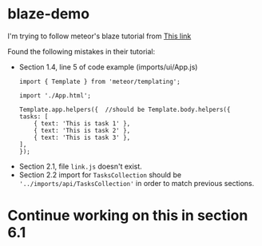 # blaze-demo

I'm trying to follow meteor's blaze tutorial from [This link](https://blaze-tutorial.meteor.com/simple-todos/)

Found the following mistakes in their tutorial:
*   Section 1.4, line 5 of code example (imports/ui/App.js)
    ```
    import { Template } from 'meteor/templating';
    
    import './App.html';
    
    Template.app.helpers({  //should be Template.body.helpers({
    tasks: [
        { text: 'This is task 1' },
        { text: 'This is task 2' },
        { text: 'This is task 3' },
    ],
    });
    ```
*   Section 2.1, file ```link.js``` doesn't exist.
*   Section 2.2 import for ```TasksCollection``` should be ```'../imports/api/TasksCollection'``` in order to match previous sections.

# Continue working on this in section 6.1
